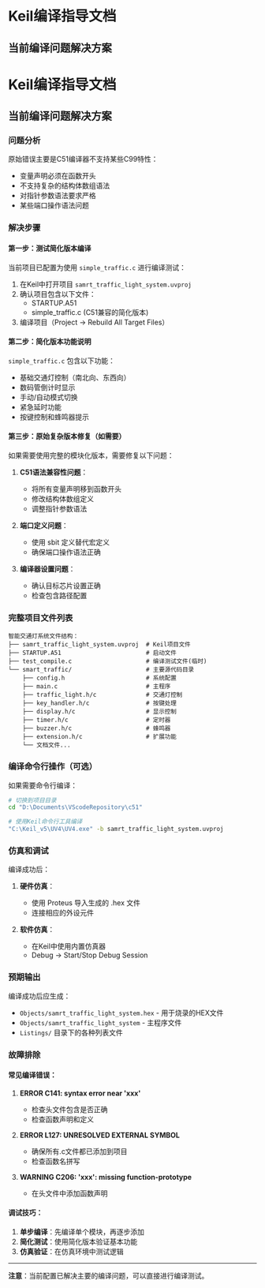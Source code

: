 # Keil编译指导文档

## 当前编译问题解决方案

# Keil编译指导文档

## 当前编译问题解决方案

### 问题分析
原始错误主要是C51编译器不支持某些C99特性：
- 变量声明必须在函数开头
- 不支持复杂的结构体数组语法
- 对指针参数语法要求严格
- 某些端口操作语法问题

### 解决步骤

#### 第一步：测试简化版本编译
当前项目已配置为使用 `simple_traffic.c` 进行编译测试：

1. 在Keil中打开项目 `samrt_traffic_light_system.uvproj`
2. 确认项目包含以下文件：
   - STARTUP.A51
   - simple_traffic.c (C51兼容的简化版本)
3. 编译项目（Project → Rebuild All Target Files）

#### 第二步：简化版本功能说明
`simple_traffic.c` 包含以下功能：
- 基础交通灯控制（南北向、东西向）
- 数码管倒计时显示
- 手动/自动模式切换
- 紧急延时功能
- 按键控制和蜂鸣器提示

#### 第三步：原始复杂版本修复（如需要）
如果需要使用完整的模块化版本，需要修复以下问题：

1. **C51语法兼容性问题**：
   - 将所有变量声明移到函数开头
   - 修改结构体数组定义
   - 调整指针参数语法

2. **端口定义问题**：
   - 使用 sbit 定义替代宏定义
   - 确保端口操作语法正确

3. **编译器设置问题**：
   - 确认目标芯片设置正确
   - 检查包含路径配置

### 完整项目文件列表

```
智能交通灯系统文件结构：
├── samrt_traffic_light_system.uvproj  # Keil项目文件
├── STARTUP.A51                        # 启动文件
├── test_compile.c                     # 编译测试文件(临时)
└── smart_traffic/                     # 主要源代码目录
    ├── config.h                       # 系统配置
    ├── main.c                         # 主程序
    ├── traffic_light.h/c              # 交通灯控制
    ├── key_handler.h/c                # 按键处理
    ├── display.h/c                    # 显示控制
    ├── timer.h/c                      # 定时器
    ├── buzzer.h/c                     # 蜂鸣器
    ├── extension.h/c                  # 扩展功能
    └── 文档文件...
```

### 编译命令行操作（可选）

如果需要命令行编译：

```bash
# 切换到项目目录
cd "D:\Documents\VScodeRepository\c51"

# 使用Keil命令行工具编译
"C:\Keil_v5\UV4\UV4.exe" -b samrt_traffic_light_system.uvproj
```

### 仿真和调试

编译成功后：

1. **硬件仿真**：
   - 使用 Proteus 导入生成的 .hex 文件
   - 连接相应的外设元件

2. **软件仿真**：
   - 在Keil中使用内置仿真器
   - Debug → Start/Stop Debug Session

### 预期输出

编译成功后应生成：
- `Objects/samrt_traffic_light_system.hex` - 用于烧录的HEX文件
- `Objects/samrt_traffic_light_system` - 主程序文件
- `Listings/` 目录下的各种列表文件

### 故障排除

#### 常见编译错误：

1. **ERROR C141: syntax error near 'xxx'**
   - 检查头文件包含是否正确
   - 检查函数声明和定义

2. **ERROR L127: UNRESOLVED EXTERNAL SYMBOL**
   - 确保所有.c文件都已添加到项目
   - 检查函数名拼写

3. **WARNING C206: 'xxx': missing function-prototype**
   - 在头文件中添加函数声明

#### 调试技巧：

1. **单步编译**：先编译单个模块，再逐步添加
2. **简化测试**：使用简化版本验证基本功能
3. **仿真验证**：在仿真环境中测试逻辑

---

**注意**：当前配置已解决主要的编译问题，可以直接进行编译测试。